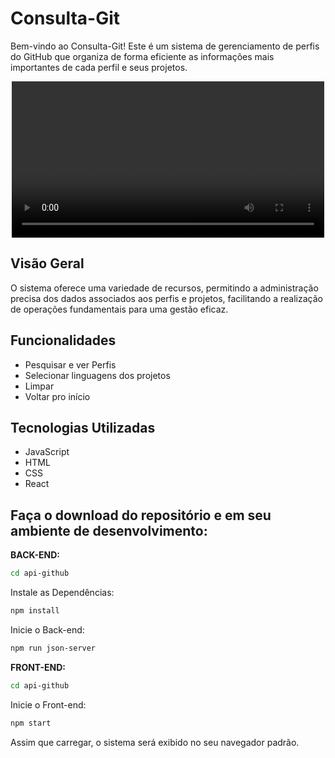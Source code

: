 # Consulta-Git

Bem-vindo ao Consulta-Git! Este é um sistema de gerenciamento de perfis do GitHub que organiza de forma eficiente as informações mais importantes de cada perfil e seus projetos.

<p align="center">
  <video width="500" controls>
    <source src="https://www.linkedin.com/posts/josiasbroch_github-desenvolvimento-react-activity-7295099052847775744-WRWj?utm_source=share&utm_medium=member_desktop&rcm=ACoAADlRdAMBKY74vEDZtFxqewys63zNrB0PecY" type="video/mp4">
  </video>
</p>

## Visão Geral

O sistema oferece uma variedade de recursos, permitindo a administração precisa dos dados associados aos perfis e projetos, facilitando a realização de operações fundamentais para uma gestão eficaz.

## Funcionalidades

- Pesquisar e ver Perfis
- Selecionar linguagens dos projetos
- Limpar
- Voltar pro início

## Tecnologias Utilizadas

- JavaScript
- HTML
- CSS
- React

## Faça o download do repositório e em seu ambiente de desenvolvimento:

**BACK-END:**

```bash
cd api-github
```

Instale as Dependências:

```bash
npm install
```

Inicie o Back-end:

```bash
npm run json-server
```

**FRONT-END:**

```bash
cd api-github
```

Inicie o Front-end:

```bash
npm start
```

Assim que carregar, o sistema será exibido no seu navegador padrão.
